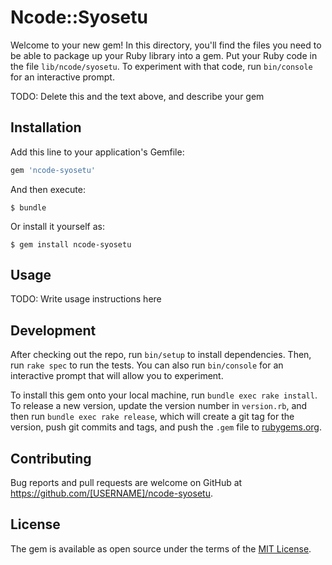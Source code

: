 # Ncode::Syosetu

Welcome to your new gem! In this directory, you'll find the files you need to be able to package up your Ruby library into a gem. Put your Ruby code in the file `lib/ncode/syosetu`. To experiment with that code, run `bin/console` for an interactive prompt.

TODO: Delete this and the text above, and describe your gem

## Installation

Add this line to your application's Gemfile:

```ruby
gem 'ncode-syosetu'
```

And then execute:

    $ bundle

Or install it yourself as:

    $ gem install ncode-syosetu

## Usage

TODO: Write usage instructions here

## Development

After checking out the repo, run `bin/setup` to install dependencies. Then, run `rake spec` to run the tests. You can also run `bin/console` for an interactive prompt that will allow you to experiment.

To install this gem onto your local machine, run `bundle exec rake install`. To release a new version, update the version number in `version.rb`, and then run `bundle exec rake release`, which will create a git tag for the version, push git commits and tags, and push the `.gem` file to [rubygems.org](https://rubygems.org).

## Contributing

Bug reports and pull requests are welcome on GitHub at https://github.com/[USERNAME]/ncode-syosetu.


## License

The gem is available as open source under the terms of the [MIT License](http://opensource.org/licenses/MIT).

